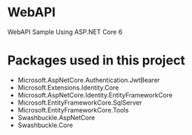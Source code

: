 # WebAPI
WebAPI Sample Using ASP.NET Core 6


# Packages used in this project
- Microsoft.AspNetCore.Authentication.JwtBearer
- Microsoft.Extensions.Identity.Core
- Microsoft.AspNetCore.Identity.EntityFrameworkCore
- Microsoft.EntityFrameworkCore.SqlServer
- Microsoft.EntityFrameworkCore.Tools
- Swashbuckle.AspNetCore
- Swashbuckle.Core
